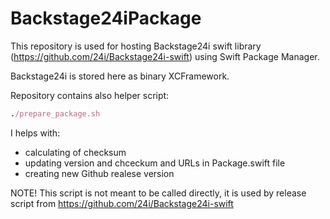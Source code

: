 # Backstage24iPackage

This repository is used for hosting Backstage24i swift library (https://github.com/24i/Backstage24i-swift) using Swift Package Manager.


Backstage24i is stored here as binary XCFramework.

Repository contains also helper script:

```ruby
./prepare_package.sh 
```

I helps with:
- calculating of checksum
- updating version and chceckum and URLs in Package.swift file
- creating new Github realese version

NOTE! This script is not meant to be called directly, it is used by release script from https://github.com/24i/Backstage24i-swift


